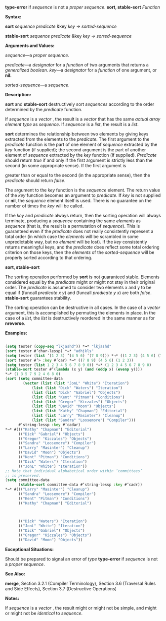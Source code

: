**type-error** if *sequence* is not a *proper sequence*. **sort, stable-sort** *Function* 



**Syntax:** 



**sort** *sequence predicate* &amp;key *key → sorted-sequence* 



**stable-sort** *sequence predicate* &amp;key *key → sorted-sequence* 



**Arguments and Values:** 



*sequence*—a *proper sequence*. 



*predicate*—a *designator* for a *function* of two arguments that returns a *generalized boolean*. *key*—a *designator* for a *function* of one argument, or **nil**. 



*sorted-sequence*—a *sequence*. 



**Description:** 



**sort** and **stable-sort** destructively sort *sequences* according to the order determined by the *predicate* function. 



If *sequence* is a *vector* , the result is a *vector* that has the same *actual array element type* as *sequence*. If *sequence* is a *list*, the result is a *list*. 



**sort** determines the relationship between two elements by giving keys extracted from the elements to the *predicate*. The first argument to the *predicate* function is the part of one element of *sequence* extracted by the *key* function (if supplied); the second argument is the part of another element of *sequence* extracted by the *key* function (if supplied). *Predicate* should return *true* if and only if the first argument is strictly less than the second (in some appropriate sense). If the first argument is 



greater than or equal to the second (in the appropriate sense), then the *predicate* should return *false*. 



The argument to the *key* function is the *sequence* element. The return value of the *key* function becomes an argument to *predicate*. If *key* is not supplied or **nil**, the *sequence* element itself is used. There is no guarantee on the number of times the *key* will be called. 



If the *key* and *predicate* always return, then the sorting operation will always terminate, producing a *sequence* containing the same *elements* as *sequence* (that is, the result is a permutation of *sequence*). This is guaranteed even if the *predicate* does not really consistently represent a total order (in which case the *elements* will be scrambled in some unpredictable way, but no *element* will be lost). If the *key* consistently returns meaningful keys, and the *predicate* does reflect some total ordering criterion on those keys, then the *elements* of the *sorted-sequence* will be properly sorted according to that ordering. 







 



 



**sort, stable-sort** 



The sorting operation performed by **sort** is not guaranteed stable. Elements considered equal by the *predicate* might or might not stay in their original order. The *predicate* is assumed to consider two elements x and y to be equal if (funcall *predicate x y*) and (funcall *predicate y x*) are both *false*. **stable-sort** guarantees stability. 



The sorting operation can be destructive in all cases. In the case of a *vector* argument, this is accomplished by permuting the elements in place. In the case of a *list*, the *list* is destructively reordered in the same manner as for **nreverse**. 



**Examples:**
```lisp

(setq tester (copy-seq "lkjashd")) *→* "lkjashd" 
(sort tester #’char-lessp) *→* "adhjkls" 
(setq tester (list ’(1 2 3) ’(4 5 6) ’(7 8 9))) *→* ((1 2 3) (4 5 6) (7 8 9)) 
(sort tester #’> :key #’car) *→* ((7 8 9) (4 5 6) (1 2 3)) 
(setq tester (list 1 2 3 4 5 6 7 8 9 0)) *→* (1 2 3 4 5 6 7 8 9 0) 
(stable-sort tester #’(lambda (x y) (and (oddp x) (evenp y)))) 
*→* (1 3 5 7 9 2 4 6 8 0) 
(sort (setq committee-data 
	    (vector (list (list "JonL" "White") "Iteration") 
		    (list (list "Dick" "Waters") "Iteration") 
		    (list (list "Dick" "Gabriel") "Objects") 
		    (list (list "Kent" "Pitman") "Conditions") 
		    (list (list "Gregor" "Kiczales") "Objects") 
		    (list (list "David" "Moon") "Objects") 
		    (list (list "Kathy" "Chapman") "Editorial") 
		    (list (list "Larry" "Masinter") "Cleanup") 
		    (list (list "Sandra" "Loosemore") "Compiler"))) 
      #’string-lessp :key #’cadar) 
*→* #((("Kathy" "Chapman") "Editorial") 
      (("Dick" "Gabriel") "Objects") 
      (("Gregor" "Kiczales") "Objects") 
      (("Sandra" "Loosemore") "Compiler") 
      (("Larry" "Masinter") "Cleanup") 
      (("David" "Moon") "Objects") 
      (("Kent" "Pitman") "Conditions") 
      (("Dick" "Waters") "Iteration") 
      (("JonL" "White") "Iteration")) 
;; Note that individual alphabetical order within ‘committees’ 
;; is preserved. 
(setq committee-data 
      (stable-sort committee-data #’string-lessp :key #’cadr)) 
*→* #((("Larry" "Masinter") "Cleanup") 
      (("Sandra" "Loosemore") "Compiler") 
      (("Kent" "Pitman") "Conditions") 
      (("Kathy" "Chapman") "Editorial") 

      
      
      (("Dick" "Waters") "Iteration") 
      (("JonL" "White") "Iteration") 
      (("Dick" "Gabriel") "Objects") 
      (("Gregor" "Kiczales") "Objects") 
      (("David" "Moon") "Objects")) 

```
**Exceptional Situations:** 



Should be prepared to signal an error of *type* **type-error** if *sequence* is not a *proper sequence*. 



**See Also:** 



**merge**, Section 3.2.1 (Compiler Terminology), Section 3.6 (Traversal Rules and Side Effects), Section 3.7 (Destructive Operations) 



**Notes:** 



If *sequence* is a *vector* , the result might or might not be simple, and might or might not be *identical* to *sequence*. 



